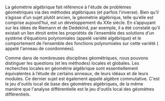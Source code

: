 La géométrie algébrique fait référence à l'étude de problèmes géométriques via des méthodes algébriques (et parfois l'inverse). Bien qu’il s’agisse d’un sujet plutôt ancien, la géométrie algébrique, telle qu’elle est comprise aujourd’hui, est un développement du XXe siècle. En s’appuyant sur les idées de Riemann et de Dedekind, par exemple, il a été constaté qu’il existait un lien étroit entre les propriétés de l’ensemble des solutions d’un système d’équations polynomiales (appelé variété algébrique) et le comportement de l’ensemble des fonctions polynomiales sur cette variété ( appelé l'anneau de coordonnées).

Comme dans de nombreuses disciplines géométriques, nous pouvons distinguer les questions (et les méthodes) locales et globales. Les recherches locales en géométrie algébrique sont essentiellement équivalentes à l’étude de certains anneaux, de leurs idéaux et de leurs modules. Ce dernier sujet est également appelé algèbre commutative. C'est le jeu d'outils local de base des géomètres algébriques, de la même manière que l'analyse différentielle est le jeu d'outils local des géomètres différentiels.


